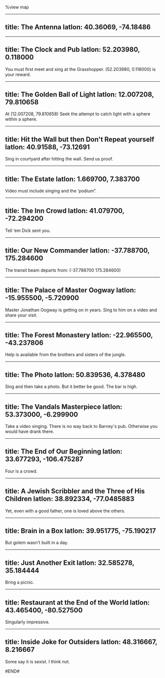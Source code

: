 %view map

---
title: The Antenna
latlon: 40.36069, -74.18486
---

---
title: The Clock and Pub
latlon: 52.203980, 0.118000
---
You must first meet and sing at the Grasshopper.
(52.203980, 0.118000) is your reward.

---
title: The Golden Ball of Light
latlon: 12.007208, 79.810658
---
At (12.007208, 79.810658)
Seek the attempt to catch light with a sphere within a sphere.

---
title: Hit the Wall but then Don't Repeat yourself
latlon: 40.91588, -73.12691
---
Sing in courtyard after hitting the wall.
Send us proof.

---
title: The Estate
latlon: 1.669700, 7.383700
---
Video must include singing and the ‘podium”.

---
title: The Inn Crowd
latlon: 41.079700, -72.294200
---
Tell ‘em Dick sent you.

---
title: Our New Commander
latlon: -37.788700, 175.284600
---
The transit beam departs from: (-37.788700 175.284600)

---
title: The Palace of Master Oogway
latlon: -15.955500, -5.720900
---
Master Jonathan Oogway is getting on in years. Sing to him on a video and share your visit.

---
title: The Forest Monastery
latlon: -22.965500, -43.237806
---
Help is available from the brothers and sisters of the jungle.

---
title: The Photo
latlon: 50.839536, 4.378480
---
Sing and then take a photo. But it better be good. The bar is high.

---
title: The Vandals Masterpiece
latlon: 53.373000, -6.299900
---
Take a video singing.  There is no way back to Barney's pub. Otherwise you would have drank there.

---
title: The End of Our Beginning
latlon: 33.677293, -106.475287
---
Four is a crowd.

---
title: A Jewish Scribbler and the Three of His Children
latlon: 38.892334, -77.0485883
---
Yet, even with a good father, one is loved above the others.

---
title: Brain in a Box
latlon: 39.951775, -75.190217
---
But golem wasn't built in a day.

---
title: Just Another Exit
latlon: 32.585278, 35.184444
---
Bring a picnic.

---
title: Restaurant at the End of the World
latlon: 43.465400, -80.527500
---
Singularly impressive.

---
title: Inside Joke for Outsiders
latlon: 48.316667, 8.216667
---
Some say it is sexist. I think not.

#END#
